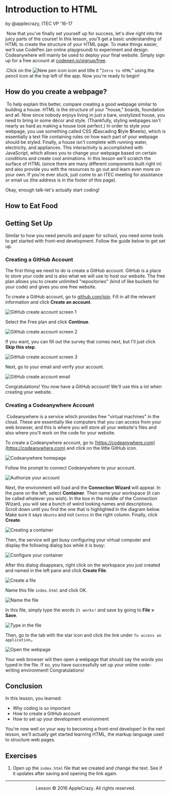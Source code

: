 # Introduction to HTML

by @applecrazy, ITEC VP '16-17

​	Now that you've finally set yourself up for success, let's dive right into the juicy parts of the course! In this lesson, you'll get a basic understanding of HTML to create the structure of your HTML page. To make things easier, we'll use CodePen (an online playground) to experiment and design. Codeanywhere will mainly be used to deploy your final website. Simply sign up for a free account at [codepen.io/signup/free](https://codepen.io/signup/free). 

.Click on the ![New pen icon](../../../media/newpen.png) icon and title it "`Intro to HTML`" using the pencil icon at the top left of the app.  Now you're ready to begin!

## How do you create a webpage?

​	To help explain this better, compare creating a good webpage similar to building a house. HTML is the structure of your "house," boards, foundation and all. Now since nobody enjoys living in just a bare, unstylized house, you need to bring in some décor and style. (Thankfully, styling webpages isn't nearly as hard as making a house look perfect.) In order to style your webpage, you use something called CSS (**C**ascading **S**tyle **S**heets), which is essentially a text file containing rules on how each part of your webpage should be styled. Finally, a house isn't complete with running water, electricity, and appliances. This interactivity is accomplished with JavaScript, which allows you to change your webpage based on certain conditions and create cool animations. In this lesson we'll scratch the surface of HTML (since there are many different components built right in) and also provide you with the resources to go out and learn even more on your own. If you're ever stuck, just come to an ITEC meeting for assistance or email us (the address is in the footer of this page).

Okay, enough talk–let's actually start coding!

## How to Eat Food 

## Getting Set Up

Similar to how you need pencils and paper for school, you need some tools to get started with front-end development. Follow the guide below to get set up.

### Creating a GitHub Account

The first thing we need to do is create a GitHub account. GitHub is a place to store your code and is also what we will use to host our website. The free plan allows you to create unlimited "repositories" (kind of like buckets for your code) and gives you one free website.

To create a GitHub account, go to [github.com/join](https://github.com/join). Fill in all the relevant information and click **Create an account**.

![GitHub create account screen 1](../../../media/githubcreate1.png)

Select the Free plan and click **Continue**.

![GitHub create account screen 2](../../../media/githubcreate2.png)

If you want, you can fill out the survey that comes next, but I'll just click **Skip this step**.

![GitHub create account screen 3](../../../media/githubcreate3.png)

Next, go to your email and verify your account.

![GitHub create account email](../../../media/githubcreate4.png)

Congratulations! You now have a GitHub account! We'll use this a lot when creating your website.

### Creating a Codeanywhere Account

​	Codeanywhere is a service which provides free "virtual machines" in the cloud. These are essentially like computers that you can access from your web browser, and this is where you will store all your website's files and also where you'll work on the code for your website. 

To create a Codeanywhere account, go to [https://codeanywhere.com](https://codeanywhere.com) and click on the little GitHub icon.

![Codeanywhere homepage](../../../media/ca1.png)

Follow the prompt to connect Codeanywhere to your account.

![Authorize your account](../../../media/ca2.png)

Next, the environment will load and the **Connection Wizard** will appear. In the pane on the left, select **Container**. Then name your workspace (it can be called whatever you wish). In the box in the middle of the Connection Wizard, you will see a bunch of weird looking names and descriptions. Scroll down until you find the one that is highlighted in the diagram below. Make sure it says `Ubuntu` and not `Centos` in the right column. Finally, click **Create**.

![Creating a container](../../../media/ca3.png)

Then, the service will get busy configuring your virtual computer and display the following dialog box while it is busy:

![Configure your container](../../../media/ca4.png)

After this dialog disappears, right click on the workspace you just created and named in the left pane and click **Create File**.

![Create a file](../../../media/ca5.png)

Name this file `index.html` and click OK.

![Name the file](../../../media/ca6.png)

In this file, simply type the words `It works!` and save by going to **File > Save**.

![Type in the file](../../../media/ca7.png)

Then, go to the tab with the star icon and click the link under `To access an application…`

![Open the webpage](../../../media/ca8.png)

Your web browser will then open a webpage that should say the words you typed in the file. If so, you have successfully set up your online code-writing environment! Congratulations!

## Conclusion

In this lesson, you learned:

- Why coding is so important
- How to create a GitHub account
- How to set up your development environment

You're now well on your way to becoming a front-end developer! In the next lesson, we'll actually get started learning HTML, the markup language used to structure web pages.

## Exercises

1. Open up the `index.html` file that we created and change the text. See if it updates after saving and opening the link again.



<hr>

<center>Lesson © 2016 AppleCrazy. All rights reserved.</center>